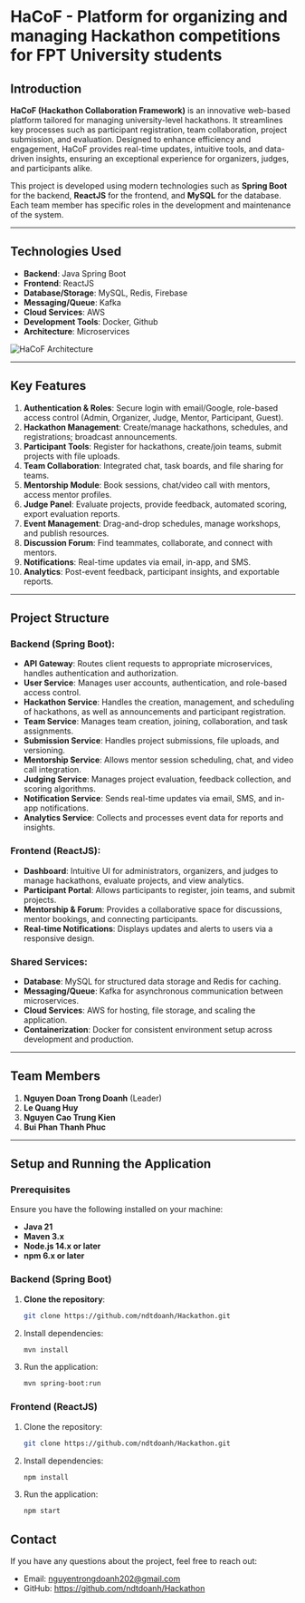 # HaCoF - Platform for organizing and managing Hackathon competitions for FPT University students

## Introduction

**HaCoF (Hackathon Collaboration Framework)** is an innovative web-based platform tailored for managing university-level hackathons. It streamlines key processes such as participant registration, team collaboration, project submission, and evaluation. Designed to enhance efficiency and engagement, HaCoF provides real-time updates, intuitive tools, and data-driven insights, ensuring an exceptional experience for organizers, judges, and participants alike.

This project is developed using modern technologies such as **Spring Boot** for the backend, **ReactJS** for the frontend, and **MySQL** for the database. Each team member has specific roles in the development and maintenance of the system.

---

## Technologies Used

- **Backend**: Java Spring Boot
- **Frontend**: ReactJS
- **Database/Storage**: MySQL, Redis, Firebase
- **Messaging/Queue**: Kafka
- **Cloud Services**: AWS
- **Development Tools**: Docker, Github
- **Architecture**: Microservices

![HaCoF Architecture](https://github.com/user-attachments/assets/af03f90b-a089-4be3-bd41-18cd5520fa85)

---

## Key Features

1. **Authentication & Roles**: Secure login with email/Google, role-based access control (Admin, Organizer, Judge, Mentor, Participant, Guest).
2. **Hackathon Management**: Create/manage hackathons, schedules, and registrations; broadcast announcements.
3. **Participant Tools**: Register for hackathons, create/join teams, submit projects with file uploads.
4. **Team Collaboration**: Integrated chat, task boards, and file sharing for teams.
5. **Mentorship Module**: Book sessions, chat/video call with mentors, access mentor profiles.
6. **Judge Panel**: Evaluate projects, provide feedback, automated scoring, export evaluation reports.
7. **Event Management**: Drag-and-drop schedules, manage workshops, and publish resources.
8. **Discussion Forum**: Find teammates, collaborate, and connect with mentors.
9. **Notifications**: Real-time updates via email, in-app, and SMS.
10. **Analytics**: Post-event feedback, participant insights, and exportable reports.

---

## Project Structure

### Backend (Spring Boot):
- **API Gateway**: Routes client requests to appropriate microservices, handles authentication and authorization.
- **User Service**: Manages user accounts, authentication, and role-based access control.
- **Hackathon Service**: Handles the creation, management, and scheduling of hackathons, as well as announcements and participant registration.
- **Team Service**: Manages team creation, joining, collaboration, and task assignments.
- **Submission Service**: Handles project submissions, file uploads, and versioning.
- **Mentorship Service**: Allows mentor session scheduling, chat, and video call integration.
- **Judging Service**: Manages project evaluation, feedback collection, and scoring algorithms.
- **Notification Service**: Sends real-time updates via email, SMS, and in-app notifications.
- **Analytics Service**: Collects and processes event data for reports and insights.

### Frontend (ReactJS):
- **Dashboard**: Intuitive UI for administrators, organizers, and judges to manage hackathons, evaluate projects, and view analytics.
- **Participant Portal**: Allows participants to register, join teams, and submit projects.
- **Mentorship & Forum**: Provides a collaborative space for discussions, mentor bookings, and connecting participants.
- **Real-time Notifications**: Displays updates and alerts to users via a responsive design.

### Shared Services:
- **Database**: MySQL for structured data storage and Redis for caching.
- **Messaging/Queue**: Kafka for asynchronous communication between microservices.
- **Cloud Services**: AWS for hosting, file storage, and scaling the application.
- **Containerization**: Docker for consistent environment setup across development and production.

---

## Team Members

1. **Nguyen Doan Trong Doanh** (Leader)
2. **Le Quang Huy**
3. **Nguyen Cao Trung Kien**
4. **Bui Phan Thanh Phuc**

---

## Setup and Running the Application

### Prerequisites

Ensure you have the following installed on your machine:
- **Java 21**
- **Maven 3.x**
- **Node.js 14.x or later**
- **npm 6.x or later**
  
### Backend (Spring Boot)

1. **Clone the repository**:
   ```bash
   git clone https://github.com/ndtdoanh/Hackathon.git
   ```
2. Install dependencies:
   ```bash
   mvn install
   ```
3. Run the application:
   ```bash
   mvn spring-boot:run
   ```

### Frontend (ReactJS)

1. Clone the repository:
   ```bash
   git clone https://github.com/ndtdoanh/Hackathon.git
   ```
2. Install dependencies:
   ```bash
   npm install
   ```
3. Run the application:
   ```bash
   npm start
   ```

## Contact

If you have any questions about the project, feel free to reach out:

- Email: nguyentrongdoanh202@gmail.com
- GitHub: https://github.com/ndtdoanh/Hackathon
